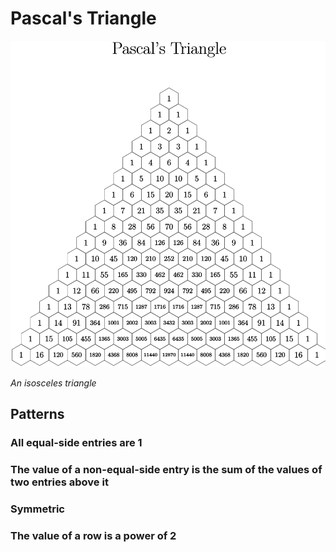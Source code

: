# Pascal's Triangle

![](img/pascal-large.svg)

*An isosceles triangle* 

## Patterns

### All equal-side entries are 1

### The value of a non-equal-side entry is the sum of the values of two entries above it

### Symmetric

### The value of a row is a power of 2